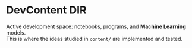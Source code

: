 # DevContent DIR

Active development space: notebooks, programs, and **Machine Learning** models.  
This is where the ideas studied in `content/` are implemented and tested.

